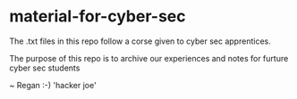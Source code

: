 # material-for-cyber-sec

The .txt files in this repo follow a corse given to cyber sec apprentices. 

The purpose of this repo is to archive our experiences and notes for furture cyber sec students 

~ Regan :-) 'hacker joe' 
